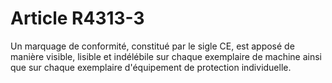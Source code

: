 # Article R4313-3

Un marquage de conformité, constitué par le sigle CE, est apposé de manière visible, lisible et indélébile sur chaque exemplaire de machine ainsi que sur chaque exemplaire d'équipement de protection individuelle.